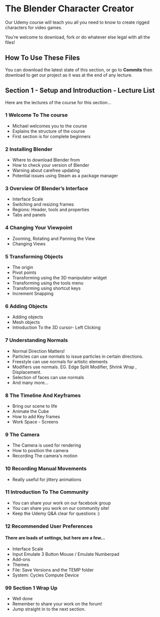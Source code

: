 # The Blender Character Creator
Our Udemy course will teach you all you need to know to create rigged characters for video games.

You're welcome to download, fork or do whatever else legal with all the files!

## How To Use These Files
You can download the latest state of this section, or go to **Commits** then download to get our project as it was at the end of any lecture.

## Section 1 - Setup and Introduction - Lecture List
Here are the lectures of the course for this section...

### 1 Welcome To The course
+ Michael welcomes you to the course
+ Explains the structure of the course
+ First section is for complete beginners

### 2 Installing Blender
+ Where to download Blender from
+ How to check your version of Blender
+ Warning about carefree updating
+ Potential issues using Steam as a package manager

### 3 Overview Of Blender’s Interface
+ Interface Scale
+ Switching and resizing frames
+ Regions: Header, tools and properties
+ Tabs and panels

### 4 Changing Your Viewpoint
+ Zooming, Rotating and Panning the View
+ Changing Views

### 5 Transforming Objects
+ The origin
+ Pivot points
+ Transforming using the 3D manipulator widget
+ Transforming using the tools menu
+ Transforming using shortcut keys
+ Increment Snapping

### 6 Adding Objects
+ Adding objects
+ Mesh objects
+ Introduction To the 3D cursor- Left Clicking

### 7 Understanding Normals
+ Normal Direction Matters!
+ Particles can use normals to issue particles in certain directions.
+ Freestyle can use normals for artistic elements
+ Modifiers use normals. EG. Edge Split Modifier, Shrink Wrap , Displacement.
+ Selection of faces can use normals
+ And many more...

### 8 The Timeline And Keyframes
+ Bring our scene to life
+ Animate the Cube
+ How to add Key frames
+ Work Space - Screens

### 9 The Camera
+ The Camera is used for rendering
+ How to position the camera
+ Recording The camera's motion

### 10 Recording Manual Movements
+ Really useful for jittery animations

### 11 Introduction To The Community
+ You can share your work on our facebook group
+ You can share you work on our community site!
+ Keep the Udemy Q&A clear for questions :)

### 12 Recommended User Preferences
#### There are loads of settings, but here are a few...
+ Interface Scale
+ Input Emulate 3 Button Mouse / Emulate Numberpad
+ Add-ons
+ Themes
+ File: Save Versions and the TEMP folder
+ System: Cycles Compute Device



### 99 Section 1 Wrap Up
+ Well done
+ Remember to share your work on the forum!
+ Jump straight in to the next section.
